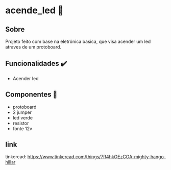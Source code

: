 # acende_led :high_brightness:


## Sobre

Projeto feito com base na eletrônica basica, que visa acender um led atraves de um protoboard.

## Funcionalidades :heavy_check_mark:

- Acender led

## Componentes :hammer:

- protoboard
- 2 jumper
- led verde
- resistor
- fonte 12v


## link

tinkercad: https://www.tinkercad.com/things/7R4hkOEzCOA-mighty-hango-hillar
